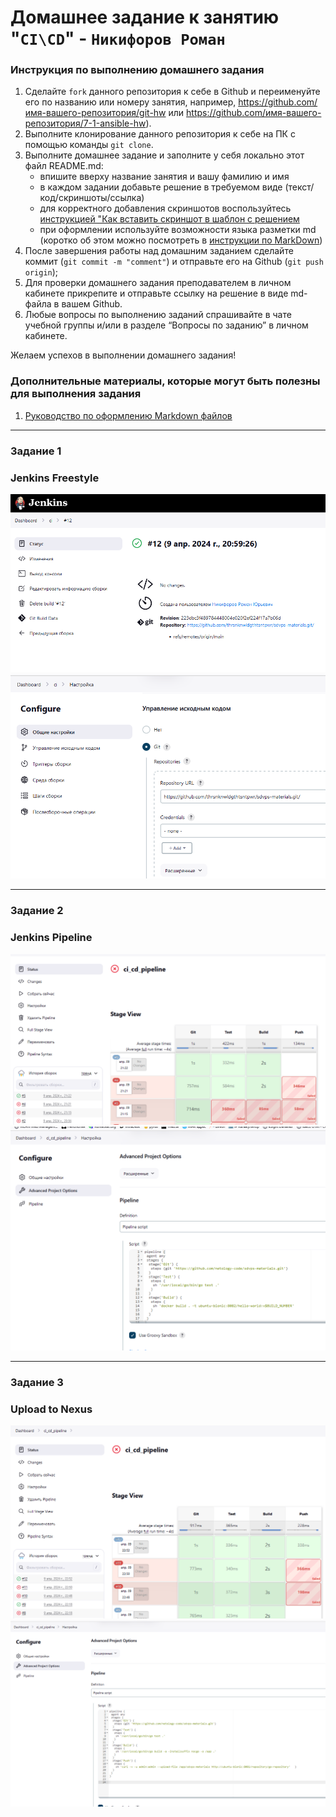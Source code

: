 # Домашнее задание к занятию "`CI\CD`" - `Никифоров Роман`


### Инструкция по выполнению домашнего задания

   1. Сделайте `fork` данного репозитория к себе в Github и переименуйте его по названию или номеру занятия, например, https://github.com/имя-вашего-репозитория/git-hw или  https://github.com/имя-вашего-репозитория/7-1-ansible-hw).
   2. Выполните клонирование данного репозитория к себе на ПК с помощью команды `git clone`.
   3. Выполните домашнее задание и заполните у себя локально этот файл README.md:
      - впишите вверху название занятия и вашу фамилию и имя
      - в каждом задании добавьте решение в требуемом виде (текст/код/скриншоты/ссылка)
      - для корректного добавления скриншотов воспользуйтесь [инструкцией "Как вставить скриншот в шаблон с решением](https://github.com/netology-code/sys-pattern-homework/blob/main/screen-instruction.md)
      - при оформлении используйте возможности языка разметки md (коротко об этом можно посмотреть в [инструкции  по MarkDown](https://github.com/netology-code/sys-pattern-homework/blob/main/md-instruction.md))
   4. После завершения работы над домашним заданием сделайте коммит (`git commit -m "comment"`) и отправьте его на Github (`git push origin`);
   5. Для проверки домашнего задания преподавателем в личном кабинете прикрепите и отправьте ссылку на решение в виде md-файла в вашем Github.
   6. Любые вопросы по выполнению заданий спрашивайте в чате учебной группы и/или в разделе “Вопросы по заданию” в личном кабинете.
   
Желаем успехов в выполнении домашнего задания!
   
### Дополнительные материалы, которые могут быть полезны для выполнения задания

1. [Руководство по оформлению Markdown файлов](https://gist.github.com/Jekins/2bf2d0638163f1294637#Code)

---

### Задание 1

### Jenkins Freestyle

![Скриншот_сборки](https://github.com/thrsnknwldgthtsntpwr/git-hw/blob/main/img/img1.png)
![Скриншот_настроек проекта](https://github.com/thrsnknwldgthtsntpwr/git-hw/blob/main/img/img2.png)



---

### Задание 2

### Jenkins Pipeline

![Скриншот_сборки](https://github.com/thrsnknwldgthtsntpwr/git-hw/blob/main/img/img3.png)
![Скриншот_настроек проекта](https://github.com/thrsnknwldgthtsntpwr/git-hw/blob/main/img/img4.png)

---

### Задание 3

### Upload to Nexus
![Скриншот_сборки](https://github.com/thrsnknwldgthtsntpwr/git-hw/blob/main/img/img5.png)
![Скриншот_настроек проекта](https://github.com/thrsnknwldgthtsntpwr/git-hw/blob/main/img/img6.png)
